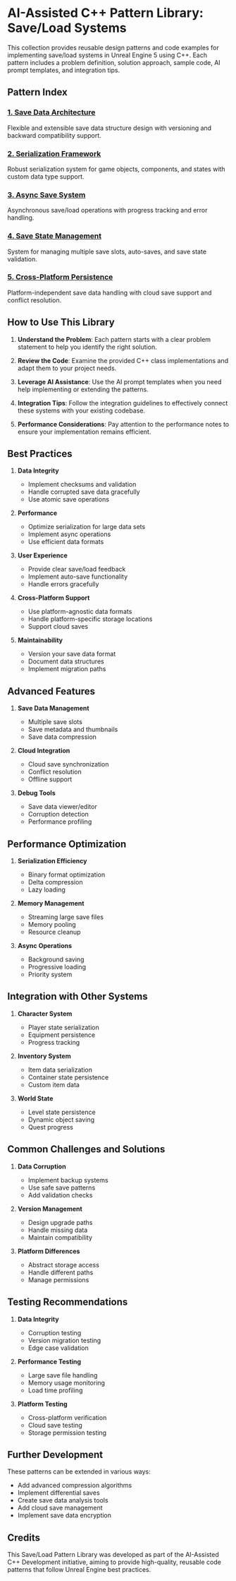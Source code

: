 # AI-Assisted C++ Pattern Library: Save/Load Systems

This collection provides reusable design patterns and code examples for implementing save/load systems in Unreal Engine 5 using C++. Each pattern includes a problem definition, solution approach, sample code, AI prompt templates, and integration tips.

## Pattern Index

### [1. Save Data Architecture](Pattern1_SaveDataArchitecture.md)
Flexible and extensible save data structure design with versioning and backward compatibility support.

### [2. Serialization Framework](Pattern2_SerializationFramework.md)
Robust serialization system for game objects, components, and states with custom data type support.

### [3. Async Save System](Pattern3_AsyncSaveSystem.md)
Asynchronous save/load operations with progress tracking and error handling.

### [4. Save State Management](Pattern4_SaveStateManagement.md)
System for managing multiple save slots, auto-saves, and save state validation.

### [5. Cross-Platform Persistence](Pattern5_CrossPlatformPersistence.md)
Platform-independent save data handling with cloud save support and conflict resolution.

## How to Use This Library

1. **Understand the Problem**: Each pattern starts with a clear problem statement to help you identify the right solution.

2. **Review the Code**: Examine the provided C++ class implementations and adapt them to your project needs.

3. **Leverage AI Assistance**: Use the AI prompt templates when you need help implementing or extending the patterns.

4. **Integration Tips**: Follow the integration guidelines to effectively connect these systems with your existing codebase.

5. **Performance Considerations**: Pay attention to the performance notes to ensure your implementation remains efficient.

## Best Practices

1. **Data Integrity**
   - Implement checksums and validation
   - Handle corrupted save data gracefully
   - Use atomic save operations

2. **Performance**
   - Optimize serialization for large data sets
   - Implement async operations
   - Use efficient data formats

3. **User Experience**
   - Provide clear save/load feedback
   - Implement auto-save functionality
   - Handle errors gracefully

4. **Cross-Platform Support**
   - Use platform-agnostic data formats
   - Handle platform-specific storage locations
   - Support cloud saves

5. **Maintainability**
   - Version your save data format
   - Document data structures
   - Implement migration paths

## Advanced Features

1. **Save Data Management**
   - Multiple save slots
   - Save metadata and thumbnails
   - Save data compression

2. **Cloud Integration**
   - Cloud save synchronization
   - Conflict resolution
   - Offline support

3. **Debug Tools**
   - Save data viewer/editor
   - Corruption detection
   - Performance profiling

## Performance Optimization

1. **Serialization Efficiency**
   - Binary format optimization
   - Delta compression
   - Lazy loading

2. **Memory Management**
   - Streaming large save files
   - Memory pooling
   - Resource cleanup

3. **Async Operations**
   - Background saving
   - Progressive loading
   - Priority system

## Integration with Other Systems

1. **Character System**
   - Player state serialization
   - Equipment persistence
   - Progress tracking

2. **Inventory System**
   - Item data serialization
   - Container state persistence
   - Custom item data

3. **World State**
   - Level state persistence
   - Dynamic object saving
   - Quest progress

## Common Challenges and Solutions

1. **Data Corruption**
   - Implement backup systems
   - Use safe save patterns
   - Add validation checks

2. **Version Management**
   - Design upgrade paths
   - Handle missing data
   - Maintain compatibility

3. **Platform Differences**
   - Abstract storage access
   - Handle different paths
   - Manage permissions

## Testing Recommendations

1. **Data Integrity**
   - Corruption testing
   - Version migration testing
   - Edge case validation

2. **Performance Testing**
   - Large save file handling
   - Memory usage monitoring
   - Load time profiling

3. **Platform Testing**
   - Cross-platform verification
   - Cloud save testing
   - Storage permission testing

## Further Development

These patterns can be extended in various ways:

- Add advanced compression algorithms
- Implement differential saves
- Create save data analysis tools
- Add cloud save management
- Implement save data encryption

## Credits

This Save/Load Pattern Library was developed as part of the AI-Assisted C++ Development initiative, aiming to provide high-quality, reusable code patterns that follow Unreal Engine best practices. 